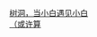 [树洞，当小白遇见小白](http://tieba.baidu.com/p/3830289837?see_lz=1&pn=)   
[（或许算](http://tieba.baidu.com/p/3830492872?see_lz=1&pn=)   
